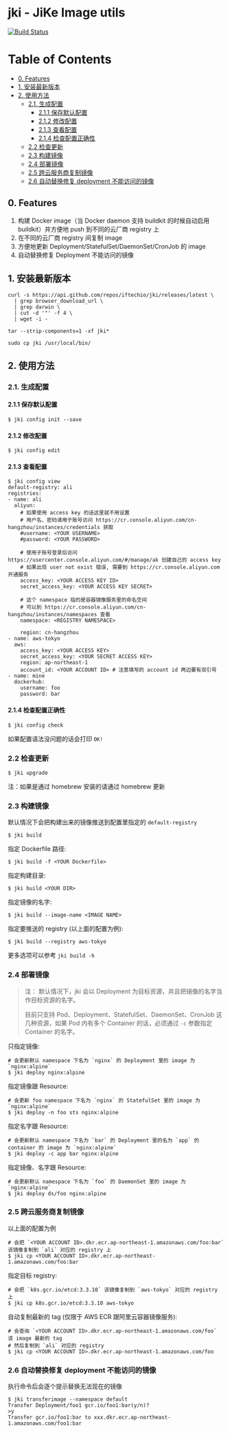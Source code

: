 # jki - JiKe Image utils
[![Build Status](https://travis-ci.org/iftechio/jki.svg?branch=master)](https://travis-ci.org/iftechio/jki)

Table of Contents
=================

* [0. Features](#0-features)
* [1. 安装最新版本](#1-安装最新版本)
* [2. 使用方法](#2-使用方法)
    * [2.1. 生成配置](#21-生成配置)
        * [2.1.1 保存默认配置](#211-保存默认配置)
        * [2.1.2 修改配置](#212-修改配置)
        * [2.1.3 查看配置](#213-查看配置)
        * [2.1.4 检查配置正确性](#214-检查配置正确性)
    * [2.2 检查更新](#22-检查更新)
    * [2.3 构建镜像](#23-构建镜像)
    * [2.4 部署镜像](#24-部署镜像)
    * [2.5 跨云服务商复制镜像](#25-跨云服务商复制镜像)
    * [2.6 自动替换修复 deployment 不能访问的镜像](#26-自动替换修复-deployment-不能访问的镜像)

## 0. Features

1. 构建 Docker image（当 Docker daemon 支持 buildkit 的时候自动启用 buildkit）并方便地 push 到不同的云厂商 registry 上
2. 在不同的云厂商 registry 间复制 image
3. 方便地更新 Deployment/StatefulSet/DaemonSet/CronJob 的 image
4. 自动替换修复 Deployment 不能访问的镜像

## 1. 安装最新版本

```
curl -s https://api.github.com/repos/iftechio/jki/releases/latest \
  | grep browser_download_url \
  | grep darwin \
  | cut -d '"' -f 4 \
  | wget -i -

tar --strip-components=1 -xf jki*

sudo cp jki /usr/local/bin/
```

## 2. 使用方法

### 2.1. 生成配置

#### 2.1.1 保存默认配置

```
$ jki config init --save
```

#### 2.1.2 修改配置

```
$ jki config edit
```

#### 2.1.3 查看配置

```
$ jki config view
default-registry: ali
registries:
- name: ali
  aliyun:
    # 如果使用 access key 的话这里就不用设置
    # 用户名、密码请用子账号访问 https://cr.console.aliyun.com/cn-hangzhou/instances/credentials 获取
    #username: <YOUR USERNAME>
    #password: <YOUR PASSWORD>

    # 使用子账号登录后访问 https://usercenter.console.aliyun.com/#/manage/ak 创建自己的 access key
    # 如果出现 user not exist 错误, 需要到 https://cr.console.aliyun.com 开通服务
    access_key: <YOUR ACCESS KEY ID>
    secret_access_key: <YOUR ACCESS KEY SECRET>

    # 这个 namespace 指的是容器镜像服务里的命名空间
    # 可以到 https://cr.console.aliyun.com/cn-hangzhou/instances/namespaces 查看
    namespace: <REGISTRY NAMESPACE>

    region: cn-hangzhou
- name: aws-tokyo
  aws:
    access_key: <YOUR ACCESS KEY>
    secret_access_key: <YOUR SECRET ACCESS KEY>
    region: ap-northeast-1
    account_id: <YOUR ACCOUNT ID> # 注意填写的 account id 两边要有双引号
- name: mine
  dockerhub:
    username: foo
    password: bar
```

#### 2.1.4 检查配置正确性

```
$ jki config check
```

如果配置语法没问题的话会打印 `OK!`

### 2.2 检查更新

```
$ jki upgrade
```

注：如果是通过 homebrew 安装的请通过 homebrew 更新

### 2.3 构建镜像

默认情况下会把构建出来的镜像推送到配置里指定的 `default-registry`

```
$ jki build
```

指定 Dockerfile 路径:

```
$ jki build -f <YOUR Dockerfile>
```

指定构建目录:

```
$ jki build <YOUR DIR>
```

指定镜像的名字:

```
$ jki build --image-name <IMAGE NAME>
```

指定要推送的 registry (以上面的配置为例):

```
$ jki build --registry aws-tokyo
```

更多选项可以参考 `jki build -h`

### 2.4 部署镜像

> 注： 默认情况下，jki 会以 Deployment 为目标资源，并且把镜像的名字当作目标资源的名字。
>
> 目前只支持 Pod、Deployment、StatefulSet、DaemonSet、CronJob 这几种资源，如果 Pod 内有多个 Container 的话，必须通过 `-c` 参数指定 Container 的名字。

只指定镜像:
```
# 会更新默认 namespace 下名为 `nginx` 的 Deployment 里的 image 为 `nginx:alpine`
$ jki deploy nginx:alpine
```

指定镜像跟 Resource:
```
# 会更新 foo namespace 下名为 `nginx` 的 StatefulSet 里的 image 为 `nginx:alpine`
$ jki deploy -n foo sts nginx:alpine
```

指定名字跟 Resource:
```
# 会更新默认 namespace 下名为 `bar` 的 Deployment 里的名为 `app` 的 container 的 image 为 `nginx:alpine`
$ jki deploy -c app bar nginx:alpine
```

指定镜像、名字跟 Resource:
```
# 会更新默认 namespace 下名为 `foo` 的 DaemonSet 里的 image 为 `nginx:alpine`
$ jki deploy ds/foo nginx:alpine
```

### 2.5 跨云服务商复制镜像

以上面的配置为例

```
# 会把 `<YOUR ACCOUNT ID>.dkr.ecr.ap-northeast-1.amazonaws.com/foo:bar` 该镜像复制到 `ali` 对应的 registry 上
$ jki cp <YOUR ACCOUNT ID>.dkr.ecr.ap-northeast-1.amazonaws.com/foo:bar
```

指定目标 registry:
```
# 会把 `k8s.gcr.io/etcd:3.3.10` 该镜像复制到 `aws-tokyo` 对应的 registry 上
$ jki cp k8s.gcr.io/etcd:3.3.10 aws-tokyo
```

自动复制最新的 tag (仅限于 AWS ECR 跟阿里云容器镜像服务):
```
# 会查询 `<YOUR ACCOUNT ID>.dkr.ecr.ap-northeast-1.amazonaws.com/foo` 该 image 最新的 tag
# 然后复制到 `ali` 对应的 registry
$ jki cp <YOUR ACCOUNT ID>.dkr.ecr.ap-northeast-1.amazonaws.com/foo
```

### 2.6 自动替换修复 deployment 不能访问的镜像

执行命令后会逐个提示替换无法现在的镜像

```
$ jki transferimage --namespace default
Transfer Deployment/foo1 gcr.io/foo1:bar(y/n)?
>y
Transfer gcr.io/foo1:bar to xxx.dkr.ecr.ap-northeast-1.amazonaws.com/foo1:bar
```
